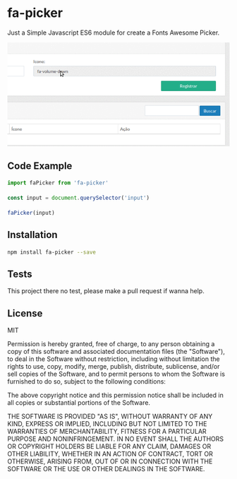 # fa-picker

Just a Simple Javascript ES6 module for create a Fonts Awesome Picker.

![exemple](images/fa-picker.gif)


## Code Example

```js
import faPicker from 'fa-picker'

const input = document.querySelector('input')

faPicker(input)

```

## Installation


```sh
npm install fa-picker --save

```

## Tests

This project there no test, please make a pull request if wanna help.


## License

MIT

Permission is hereby granted, free of charge, to any person obtaining a copy of this software and associated documentation files (the "Software"), to deal in the Software without restriction, including without limitation the rights to use, copy, modify, merge, publish, distribute, sublicense, and/or sell copies of the Software, and to permit persons to whom the Software is furnished to do so, subject to the following conditions:

The above copyright notice and this permission notice shall be included in all copies or substantial portions of the Software.

THE SOFTWARE IS PROVIDED "AS IS", WITHOUT WARRANTY OF ANY KIND, EXPRESS OR IMPLIED, INCLUDING BUT NOT LIMITED TO THE WARRANTIES OF MERCHANTABILITY, FITNESS FOR A PARTICULAR PURPOSE AND NONINFRINGEMENT. IN NO EVENT SHALL THE AUTHORS OR COPYRIGHT HOLDERS BE LIABLE FOR ANY CLAIM, DAMAGES OR OTHER LIABILITY, WHETHER IN AN ACTION OF CONTRACT, TORT OR OTHERWISE, ARISING FROM, OUT OF OR IN CONNECTION WITH THE SOFTWARE OR THE USE OR OTHER DEALINGS IN THE SOFTWARE.
